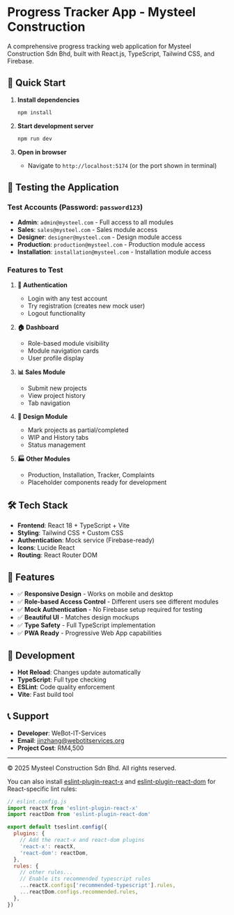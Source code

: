 # Progress Tracker App - Mysteel Construction

A comprehensive progress tracking web application for Mysteel Construction Sdn Bhd, built with React.js, TypeScript, Tailwind CSS, and Firebase.

## 🚀 Quick Start

1. **Install dependencies**
   ```bash
   npm install
   ```

2. **Start development server**
   ```bash
   npm run dev
   ```

3. **Open in browser**
   - Navigate to `http://localhost:5174` (or the port shown in terminal)

## 🧪 Testing the Application

### Test Accounts (Password: `password123`)
- **Admin**: `admin@mysteel.com` - Full access to all modules
- **Sales**: `sales@mysteel.com` - Sales module access
- **Designer**: `designer@mysteel.com` - Design module access
- **Production**: `production@mysteel.com` - Production module access
- **Installation**: `installation@mysteel.com` - Installation module access

### Features to Test

1. **🔐 Authentication**
   - Login with any test account
   - Try registration (creates new mock user)
   - Logout functionality

2. **🏠 Dashboard**
   - Role-based module visibility
   - Module navigation cards
   - User profile display

3. **📊 Sales Module**
   - Submit new projects
   - View project history
   - Tab navigation

4. **🎨 Design Module**
   - Mark projects as partial/completed
   - WIP and History tabs
   - Status management

5. **🏭 Other Modules**
   - Production, Installation, Tracker, Complaints
   - Placeholder components ready for development

## 🛠 Tech Stack

- **Frontend**: React 18 + TypeScript + Vite
- **Styling**: Tailwind CSS + Custom CSS
- **Authentication**: Mock service (Firebase-ready)
- **Icons**: Lucide React
- **Routing**: React Router DOM

## 📱 Features

- ✅ **Responsive Design** - Works on mobile and desktop
- ✅ **Role-based Access Control** - Different users see different modules
- ✅ **Mock Authentication** - No Firebase setup required for testing
- ✅ **Beautiful UI** - Matches design mockups
- ✅ **Type Safety** - Full TypeScript implementation
- ✅ **PWA Ready** - Progressive Web App capabilities

## 🔧 Development

- **Hot Reload**: Changes update automatically
- **TypeScript**: Full type checking
- **ESLint**: Code quality enforcement
- **Vite**: Fast build tool

## 📞 Support

- **Developer**: WeBot-IT-Services
- **Email**: jinzhang@webotitservices.org
- **Project Cost**: RM4,500

---

© 2025 Mysteel Construction Sdn Bhd. All rights reserved.

You can also install [eslint-plugin-react-x](https://github.com/Rel1cx/eslint-react/tree/main/packages/plugins/eslint-plugin-react-x) and [eslint-plugin-react-dom](https://github.com/Rel1cx/eslint-react/tree/main/packages/plugins/eslint-plugin-react-dom) for React-specific lint rules:

```js
// eslint.config.js
import reactX from 'eslint-plugin-react-x'
import reactDom from 'eslint-plugin-react-dom'

export default tseslint.config({
  plugins: {
    // Add the react-x and react-dom plugins
    'react-x': reactX,
    'react-dom': reactDom,
  },
  rules: {
    // other rules...
    // Enable its recommended typescript rules
    ...reactX.configs['recommended-typescript'].rules,
    ...reactDom.configs.recommended.rules,
  },
})
```
